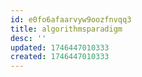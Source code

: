 ```yaml
---
id: e0fo6afaarvyw9oozfnvqq3
title: algorithmsparadigm
desc: ''
updated: 1746447010333
created: 1746447010333
---
```

